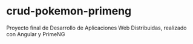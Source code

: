 # crud-pokemon-primeng
Proyecto final de Desarrollo de Aplicaciones Web Distribuidas, realizado con Angular y PrimeNG
